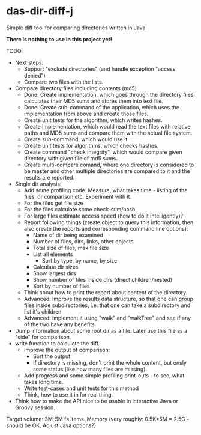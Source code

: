 # das-dir-diff-j
Simple diff tool for comparing directories written in Java.

**There is nothing to use in this project yet!**

TODO:
* Next steps:
  * Support "exclude directories" (and handle exception "access denied")
  * Compare two files with the lists.
* Compare directory files including contents (md5)
  * Done: Create implementation, which goes through the directory files, calculates their MD5 sums and
    stores them into text file.
  * Done: Create sub-command of the application, which uses the implementation from above and create those files.
  * Create unit tests for the algorithm, which writes hashes.
  * Create implementation, which would read the text files with relative paths and MD5 sums and compare
    them with the actual file system.
  * Create sub-command, which would use it.
  * Create unit tests for algorithms, which checks hashes.
  * Create command "check integrity", which would compare given directory with given file of md5 sums.
  * Create multi-compare comand, where one directory is considered to be master and other multiple directories are compared to it and the results are reported.
* Single dir analysis:
  * Add some profiling code. Measure, what takes time - listing of the files, or comparison etc. Experiment with it.
  * For the files get file size
  * For the files calculate some check-sum/hash.
  * For large files estimate access speed (how to do it intelligently)?
  * Report following things (create object to query this information, then also create the reports and corresponding command line options):
    * Name of dir being examined
    * Number of files, dirs, links, other objects
    * Total size of files, max file size
    * List all elements
      * Sort by type, by name, by size
    * Calculate dir sizes
    * Show largest dirs
    * Show number of files inside dirs (direct children/nested)
    * Sort by number of files
  * Think about how to print the report about content of the directory.
  * Advanced: Improve the results data structure, so that one can group files
    inside subdirectories, i.e. that one can take a subdirectory and list
    it's children
  * Advanced: implement it using "walk" and "walkTree" and see if any of the two
    have any benefits.
* Dump information about some root dir as a file. Later use this file as a "side" for comparison.
* write function to calculate the diff.
  * Improve the output of comparison:
    * Sort the output
    * If directory is missing, don't print the whole content, but onsly some status (like how many files are missing).
  * Add progress and some simple profiling print-outs - to see, what takes long time.
  * Write test-cases and unit tests for this method
  * Think, how to use it in for real thing.
* Think how to make the API nice to be usable in interactive Java or Groovy session.

Target volume: 3M-5M fs items.
Memory (very roughly: 0.5K*5M = 2.5G - should be OK. Adjust Java options?)
